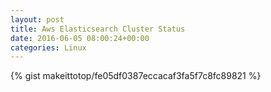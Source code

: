```yaml
---
layout: post                                                                                                              
title: Aws Elasticsearch Cluster Status                                                                                                                       
date: 2016-06-05 08:00:24+00:00                                                                                                                        
categories: Linux                                                                                                                
---                                                                                                                              
```


{% gist makeittotop/fe05df0387eccacaf3fa5f7c8fc89821 %}                                                                                                           

